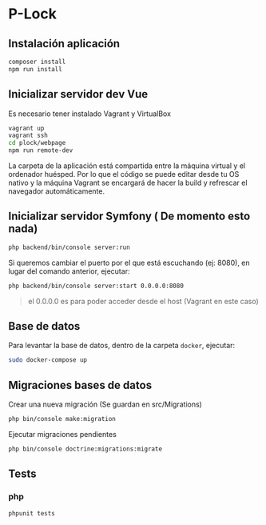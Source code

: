 # P-Lock

## Instalación aplicación

```bash
composer install
npm run install
```

## Inicializar servidor dev Vue

Es necesario tener instalado Vagrant y VirtualBox

```bash
vagrant up
vagrant ssh
cd plock/webpage
npm run remote-dev
```

La carpeta de la aplicación está compartida entre la máquina virtual y el ordenador huésped. Por lo que
el código se puede editar desde tu OS nativo y la máquina Vagrant se encargará de hacer la build
y refrescar el navegador automáticamente.

## Inicializar servidor Symfony ( De momento esto nada)

```bash
php backend/bin/console server:run
```

Si queremos cambiar el puerto por el que está escuchando (ej: 8080), en lugar del comando anterior, ejecutar:

```bash
php backend/bin/console server:start 0.0.0.0:8080
```
> el 0.0.0.0 es para poder acceder desde el host (Vagrant en este caso)

## Base de datos

Para levantar la base de datos, dentro de la carpeta `docker`, ejecutar:

```bash
sudo docker-compose up
```

## Migraciones bases de datos
Crear una nueva migración (Se guardan en src/Migrations)
```bash
php bin/console make:migration
```

Ejecutar migraciones pendientes
```bash
php bin/console doctrine:migrations:migrate
```

## Tests

### php
```bash
phpunit tests
```
